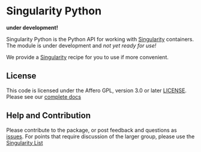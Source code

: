 # Singularity Python

**under development!**

Singularity Python is the Python API for working with <a href="https://singularityware.github.io" target="_blank">Singularity</a> containers. The module is under development and *not yet ready for use!*

We provide a [Singularity](Singularity) recipe for you to use if more convenient.

## License
This code is licensed under the Affero GPL, version 3.0 or later [LICENSE](LICENSE).
Please see our [complete docs](https://github.com/singularityware/singularity-python/wiki)

## Help and Contribution
Please contribute to the package, or post feedback and questions as <a href="https://github.com/singularityhub/singularity-cli" target="_blank">issues</a>. For points that require discussion of the larger group, please use the <a href="https://groups.google.com/a/lbl.gov/forum/#!forum/singularity" target="_blank">Singularity List</a>
